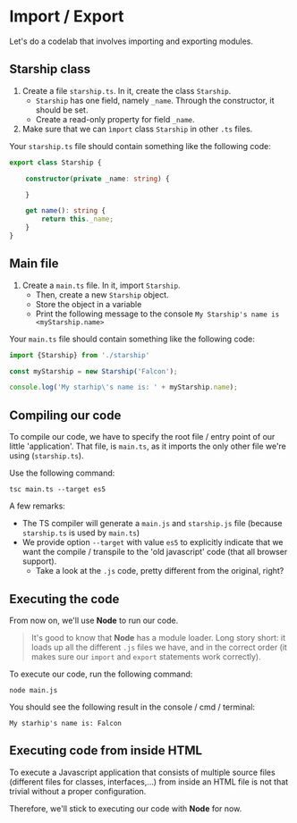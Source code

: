 # Import / Export

Let's do a codelab that involves importing and exporting modules.

## Starship class

1. Create a file `starship.ts`. In it, create the class `Starship`.
    - `Starship` has one field, namely `_name`. Through the constructor, it should be set.
    - Create a read-only property for field `_name`.
2. Make sure that we can `ìmport` class `Starship` in other `.ts` files.

Your `starship.ts` file should contain something like the following code:
```typescript
export class Starship {

    constructor(private _name: string) {

    }

    get name(): string {
        return this._name;
    }
}
```

## Main file

1. Create a `main.ts` file. In it, import `Starship`. 
    - Then, create a new `Starship` object.
    - Store the object in a variable
    - Print the following message to the console `My Starship's name is <myStarship.name>`
    
Your `main.ts` file should contain something like the following code:
    
```typescript
import {Starship} from './starship'

const myStarship = new Starship('Falcon');

console.log('My starhip\'s name is: ' + myStarship.name);
```

## Compiling our code

To compile our code, we have to specify the root file / entry point of our little 'application'.
That file, is `main.ts`, as it imports the only other file we're using (`starship.ts`). 

Use the following command: 
```
tsc main.ts --target es5
```

A few remarks:
- The TS compiler will generate a `main.js` and `starship.js` file (because `starship.ts` is used by `main.ts`)
- We provide option `--target` with value `es5` to explicitly indicate that we want the compile / transpile to the 'old javascript' code (that all browser support). 
    - Take a look at the `.js` code, pretty different from the original, right?

## Executing the code

From now on, we'll use **Node** to run our code.

> It's good to know that **Node** has a module loader. Long story short: it loads up all the different `.js` files we have, and in the correct order (it makes sure our `import` and `export` statements work correctly).  

To execute our code, run the following command:
```
node main.js
```

You should see the following result in the console / cmd / terminal:
```
My starhip's name is: Falcon
```

## Executing code from inside HTML

To execute a Javascript application that consists of multiple source files (different files for classes, interfaces,...) from inside an HTML file is not that trivial without a proper configuration. 

Therefore, we'll stick to executing our code with **Node** for now.

 

